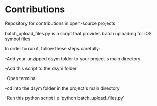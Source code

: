 # Contributions
Repository for contributions in open-source projects


batch_upload_files.py is a script that provides batch uploading for iOS symbol files 

In order to run it, follow these steps carefully:

-Add your unzipped dsym folder to your project's main directory

-Add this script to the dsym folder

-Open terminal

-cd into the dsym folder in the project's main directory

-Run this python script i.e 'python batch_upload_files.py'

